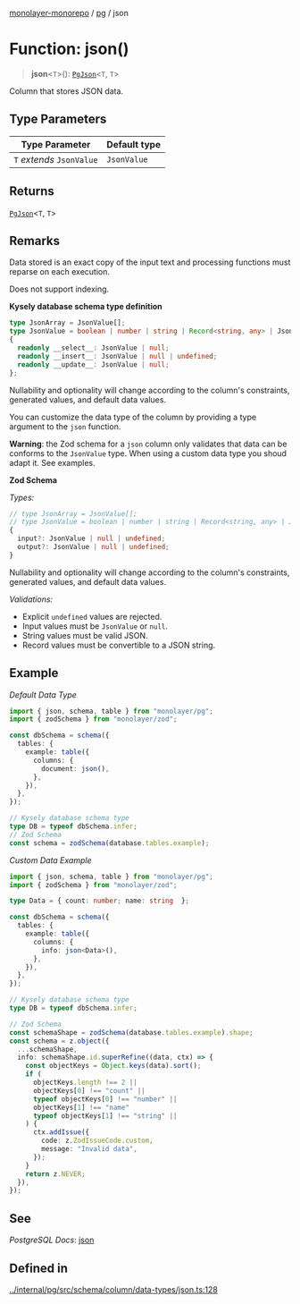 [monolayer-monorepo](../../index.md) / [pg](../index.md) / json

# Function: json()

> **json**\<`T`\>(): [`PgJson`](../classes/PgJson.md)\<`T`, `T`\>

Column that stores JSON data.

## Type Parameters

| Type Parameter | Default type |
| ------ | ------ |
| `T` *extends* `JsonValue` | `JsonValue` |

## Returns

[`PgJson`](../classes/PgJson.md)\<`T`, `T`\>

## Remarks

Data stored is an exact copy of the input text and processing functions must reparse on each execution.

Does not support indexing.

**Kysely database schema type definition**
```ts
type JsonArray = JsonValue[];
type JsonValue = boolean | number | string | Record<string, any> | JsonArray;
{
  readonly __select__: JsonValue | null;
  readonly __insert__: JsonValue | null | undefined;
  readonly __update__: JsonValue | null;
};
```

Nullability and optionality will change according to the column's constraints, generated values, and default data values.

You can customize the data type of the column by providing a type argument to the `json` function.

**Warning**: the Zod schema for a `json` column only validates that data can be conforms to the `JsonValue` type.
When using a custom data type you shoud adapt it. See examples.

**Zod Schema**

*Types:*
```ts
// type JsonArray = JsonValue[];
// type JsonValue = boolean | number | string | Record<string, any> | JsonArray;
{
  input?: JsonValue | null | undefined;
  output?: JsonValue | null | undefined;
}
```

Nullability and optionality will change according to the column's constraints, generated values, and default data values.

*Validations:*
- Explicit `undefined` values are rejected.
- Input values must be `JsonValue` or `null`.
- String values must be valid JSON.
- Record values must be convertible to a JSON string.

## Example

*Default Data Type*
```ts
import { json, schema, table } from "monolayer/pg";
import { zodSchema } from "monolayer/zod";

const dbSchema = schema({
  tables: {
    example: table({
      columns: {
        document: json(),
      },
    }),
  },
});

// Kysely database schema type
type DB = typeof dbSchema.infer;
// Zod Schema
const schema = zodSchema(database.tables.example);
```

*Custom Data Example*
```ts
import { json, schema, table } from "monolayer/pg";
import { zodSchema } from "monolayer/zod";

type Data = { count: number; name: string  };

const dbSchema = schema({
  tables: {
    example: table({
      columns: {
        info: json<Data>(),
      },
    }),
  },
});

// Kysely database schema type
type DB = typeof dbSchema.infer;

// Zod Schema
const schemaShape = zodSchema(database.tables.example).shape;
const schema = z.object({
  ...schemaShape,
  info: schemaShape.id.superRefine((data, ctx) => {
    const objectKeys = Object.keys(data).sort();
    if (
      objectKeys.length !== 2 ||
      objectKeys[0] !== "count" ||
      typeof objectKeys[0] !== "number" ||
      objectKeys[1] !== "name"
      typeof objectKeys[1] !== "string" ||
    ) {
      ctx.addIssue({
        code: z.ZodIssueCode.custom,
        message: "Invalid data",
      });
    }
    return z.NEVER;
  }),
});
```

## See

*PostgreSQL Docs*: [json](https://www.postgresql.org/docs/current/datatype-json.html#DATATYPE-JSON)

## Defined in

[../internal/pg/src/schema/column/data-types/json.ts:128](https://github.com/dunkelbraun/monolayer/blob/6bdf3be3c6969418f99f4a76945aeb545cab66bd/internal/pg/src/schema/column/data-types/json.ts#L128)
